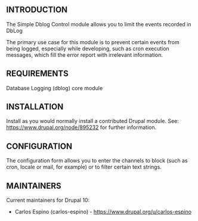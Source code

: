 ## INTRODUCTION

The Simple Dblog Control module allows you to limit the events recorded in DbLog

The primary use case for this module is to prevent certain events from being logged,
especially while developing, such as cron execution messages, which fill
the error report with irrelevant information.

## REQUIREMENTS

Database Logging (dblog) core module

## INSTALLATION

Install as you would normally install a contributed Drupal module.
See: https://www.drupal.org/node/895232 for further information.

## CONFIGURATION
The configuration form allows you to enter the channels to block (such as cron,
locale or mail, for example) or to filter certain text strings.

## MAINTAINERS

Current maintainers for Drupal 10:

- Carlos Espino (carlos-espino) - https://www.drupal.org/u/carlos-espino

